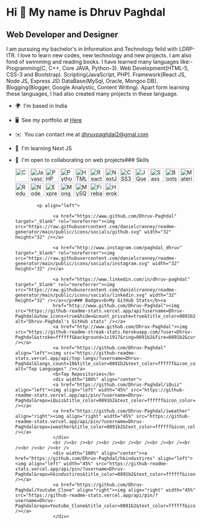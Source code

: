 Hi 👋 My name is Dhruv Paghdal
==============================

Web Developer and Designer
--------------------------

I am pursuing my bachelor's in Information and Technology feild with LDRP-ITR. I love to learn new codes, new technology and new projects. 
I am also fond of swimming and reading books. 
I have learned many languages like:- 
Programming(C, C++, Core JAVA, Python-3). 
Web Development(HTML-5, CSS-3 and Bootstrap). 
Scripting(JavaScript, PHP). 
Framework(React JS, Node JS, Express JS) 
DataBase(MySql, Oracle, Mongoo DB). 
Blogging(Blogger, Google Analystic, Content Writing). 
Apart form learning these languages, I had also created many projects in these language.

*   🌍  I'm based in India
*   🖥️  See my portfolio at [Here](http://dhruv-paghdal.github.io/dhruv)
*   ✉️  You can contact me at [dhruvpaghdal2@gmal.com](mailto:dhruvpaghdal2@gmal.com)
*   🧠  I'm learning Next JS
*   🤝  I'm open to collaborating on web projects### Skills<p align="left">
                                <a href="https://docs.microsoft.com/en-us/cpp/?view=msvc-170" target="_blank" rel="noreferrer"><img src="https://raw.githubusercontent.com/danielcranney/readme-generator/main/public/icons/skills/c-colored.svg" width="36" height="36" alt="C" /></a>
                                <a href="https://developer.mozilla.org/en-US/docs/Web/JavaScript" target="_blank" rel="noreferrer"><img src="https://raw.githubusercontent.com/danielcranney/readme-generator/main/public/icons/skills/javascript-colored.svg" width="36" height="36" alt="Javascript" /></a>
                                <a href="https://www.php.net/" target="_blank" rel="noreferrer"><img src="https://raw.githubusercontent.com/danielcranney/readme-generator/main/public/icons/skills/php-colored.svg" width="36" height="36" alt="PHP" /></a>
                                <a href="https://www.python.org/" target="_blank" rel="noreferrer"><img src="https://raw.githubusercontent.com/danielcranney/readme-generator/main/public/icons/skills/python-colored.svg" width="36" height="36" alt="Python" /></a>
                                <a href="https://developer.mozilla.org/en-US/docs/Glossary/HTML5" target="_blank" rel="noreferrer"><img src="https://raw.githubusercontent.com/danielcranney/readme-generator/main/public/icons/skills/html5-colored.svg" width="36" height="36" alt="HTML5" /></a>
                                <a href="https://reactjs.org/" target="_blank" rel="noreferrer"><img src="https://raw.githubusercontent.com/danielcranney/readme-generator/main/public/icons/skills/react-colored.svg" width="36" height="36" alt="React" /></a>
                                <a href="https://nextjs.org/docs" target="_blank" rel="noreferrer"><img src="https://raw.githubusercontent.com/danielcranney/readme-generator/main/public/icons/skills/nextjs-colored.svg" width="36" height="36" alt="NextJs" /></a>
                                <a href="https://www.w3.org/TR/CSS/#css" target="_blank" rel="noreferrer"><img src="https://raw.githubusercontent.com/danielcranney/readme-generator/main/public/icons/skills/css3-colored.svg" width="36" height="36" alt="CSS3" /></a>
                                <a href="https://jquery.com/" target="_blank" rel="noreferrer"><img src="https://raw.githubusercontent.com/danielcranney/readme-generator/main/public/icons/skills/jquery-colored.svg" width="36" height="36" alt="JQuery" /></a>
                                <a href="https://sass-lang.com/" target="_blank" rel="noreferrer"><img src="https://raw.githubusercontent.com/danielcranney/readme-generator/main/public/icons/skills/sass-colored.svg" width="36" height="36" alt="Sass" /></a>
                                <a href="https://getbootstrap.com/" target="_blank" rel="noreferrer"><img src="https://raw.githubusercontent.com/danielcranney/readme-generator/main/public/icons/skills/bootstrap-colored.svg" width="36" height="36" alt="Bootstrap" /></a>
                                <a href="https://mui.com/" target="_blank" rel="noreferrer"><img src="https://raw.githubusercontent.com/danielcranney/readme-generator/main/public/icons/skills/materialui-colored.svg" width="36" height="36" alt="Material UI" /></a>
                                <a href="https://redux.js.org/" target="_blank" rel="noreferrer"><img src="https://raw.githubusercontent.com/danielcranney/readme-generator/main/public/icons/skills/redux-colored.svg" width="36" height="36" alt="Redux" /></a>
                                <a href="https://nodejs.org/en/" target="_blank" rel="noreferrer"><img src="https://raw.githubusercontent.com/danielcranney/readme-generator/main/public/icons/skills/nodejs-colored.svg" width="36" height="36" alt="NodeJS" /></a>
                                <a href="https://expressjs.com/" target="_blank" rel="noreferrer"><img src="https://raw.githubusercontent.com/danielcranney/readme-generator/main/public/icons/skills/express-colored.svg" width="36" height="36" alt="Express" /></a>
                                <a href="https://www.mongodb.com/" target="_blank" rel="noreferrer"><img src="https://raw.githubusercontent.com/danielcranney/readme-generator/main/public/icons/skills/mongodb-colored.svg" width="36" height="36" alt="MongoDB" /></a>
                                <a href="https://www.mysql.com/" target="_blank" rel="noreferrer"><img src="https://raw.githubusercontent.com/danielcranney/readme-generator/main/public/icons/skills/mysql-colored.svg" width="36" height="36" alt="MySQL" /></a>
                                <a href="https://firebase.google.com/" target="_blank" rel="noreferrer"><img src="https://raw.githubusercontent.com/danielcranney/readme-generator/main/public/icons/skills/firebase-colored.svg" width="36" height="36" alt="Firebase" /></a>
                                <a href="https://www.heroku.com/" target="_blank" rel="noreferrer"><img src="https://raw.githubusercontent.com/danielcranney/readme-generator/main/public/icons/skills/heroku-colored.svg" width="36" height="36" alt="Heroku" /></a>
                    </p>
                  
                  
                <p align="left">
                          
                      <a href="https://www.github.com/Dhruv-Paghdal" target="_blank" rel="noreferrer"><img src="https://raw.githubusercontent.com/danielcranney/readme-generator/main/public/icons/socials/github.svg" width="32" height="32" /></a>
                          
                      <a href="http://www.instagram.com/paghdal_dhruv" target="_blank" rel="noreferrer"><img src="https://raw.githubusercontent.com/danielcranney/readme-generator/main/public/icons/socials/instagram.svg" width="32" height="32" /></a>
                          
                      <a href="https://www.linkedin.com/in/dhruv-paghdal" target="_blank" rel="noreferrer"><img src="https://raw.githubusercontent.com/danielcranney/readme-generator/main/public/icons/socials/linkedin.svg" width="32" height="32" /></a></p>### Badges<b>My GitHub Stats</b><a
                      href="http://www.github.com/Dhruv-Paghdal"><img src="https://github-readme-stats.vercel.app/api?username=Dhruv-Paghdal&show_icons=true&hide=&count_private=true&title_color=0891b2&text_color=ffffff&icon_color=0891b2&bg_color=1c1917&hide_border=true&show_icons=true" alt="Dhruv-Paghdal's GitHub stats" /></a>
                      <a href="http://www.github.com/Dhruv-Paghdal"><img src="https://github-readme-streak-stats.herokuapp.com/?user=Dhruv-Paghdal&stroke=ffffff&background=1c1917&ring=0891b2&fire=0891b2&currStreakNum=ffffff&currStreakLabel=0891b2&sideNums=ffffff&sideLabels=ffffff&dates=ffffff&hide_border=true" /></a>
                      <a href="https://github.com/Dhruv-Paghdal" align="left"><img src="https://github-readme-stats.vercel.app/api/top-langs/?username=Dhruv-Paghdal&langs_count=10&title_color=0891b2&text_color=ffffff&icon_color=0891b2&bg_color=1c1917&hide_border=true&locale=en&custom_title=Top%20%Languages" alt="Top Languages" /></a>
                      <b>Top Repositories</b>
                      <div width="100%" align="center">
                      <a href="https://github.com/Dhruv-Paghdal/iQuiz" align="left"><img align="left" width="45%" src="https://github-readme-stats.vercel.app/api/pin/?username=Dhruv-Paghdal&repo=iQuiz&title_color=0891b2&text_color=ffffff&icon_color=0891b2&bg_color=1c1917&hide_border=true&locale=en" /></a>
                      <a href="https://github.com/Dhruv-Paghdal/iweather" align="right"><img align="right" width="45%" src="https://github-readme-stats.vercel.app/api/pin/?username=Dhruv-Paghdal&repo=iweather&title_color=0891b2&text_color=ffffff&icon_color=0891b2&bg_color=1c1917&hide_border=true&locale=en" /></a>
                      </div>
                      <br /><br /><br /><br /><br /><br /><br /><br /><br /><br /><br /><br />
                      <div width="100%" align="center"><a href="https://github.com/Dhruv-Paghdal/hkindustires" align="left"><img align="left" width="45%" src="https://github-readme-stats.vercel.app/api/pin/?username=Dhruv-Paghdal&repo=hkindustires&title_color=0891b2&text_color=ffffff&icon_color=0891b2&bg_color=1c1917&hide_border=true&locale=en" /></a>
                      <a href="https://github.com/Dhruv-Paghdal/Youtube_Clone" align="right"><img align="right" width="45%" src="https://github-readme-stats.vercel.app/api/pin/?username=Dhruv-Paghdal&repo=Youtube_Clone&title_color=0891b2&text_color=ffffff&icon_color=0891b2&bg_color=1c1917&hide_border=true&locale=en" /></a>
                      </div>
